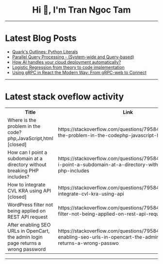 <h1 align="center">Hi 👋, I'm Tran Ngoc Tam</h1>

---

# Latest Blog Posts 
<!-- BLOG-POST-LIST:START -->
- [Quark&#39;s Outlines: Python Literals](https://dev.to/mike-vincent/quarks-outlines-python-literals-30d8)
- [Parallel Query Processing - &lpar;System-wide and Query-based&rpar;](https://dev.to/intersystems/parallel-query-processing-system-wide-and-query-based-58j6)
- [How AI handles your cloud deployment automatically?](https://dev.to/jevin/how-ai-handles-your-cloud-deployment-automatically-1i21)
- [Logistic Regression from theory to code implementation](https://dev.to/leonhard_kwahle_7d09cf417/logistic-regression-from-theory-to-code-implementation-39l4)
- [Using gRPC in React the Modern Way: From gRPC-web to Connect](https://dev.to/arichy/using-grpc-in-react-the-modern-way-from-grpc-web-to-connect-41lc)
<!-- BLOG-POST-LIST:END -->

---

# Latest stack oveflow activity
<table>
  <tr><th>Title</th><th>Link</th></tr>
  <!-- STACKOVERFLOW:START --><tr><td>Where is the problem in the code?php,JavaScript,html [closed]</td><td>https://stackoverflow.com/questions/79584892/where-is-the-problem-in-the-codephp-javascript-html</td></tr><tr><td>How can I point a subdomain at a directory without breaking PHP includes?</td><td>https://stackoverflow.com/questions/79584858/how-can-i-point-a-subdomain-at-a-directory-without-breaking-php-includes</td></tr><tr><td>How to integrate CVL KRA using API [closed]</td><td>https://stackoverflow.com/questions/79584813/how-to-integrate-cvl-kra-using-api</td></tr><tr><td>WordPress filter not being applied on REST API request</td><td>https://stackoverflow.com/questions/79584666/wordpress-filter-not-being-applied-on-rest-api-request</td></tr><tr><td>After enabling SEO URLs in OpenCart, the admin login page returns a wrong password</td><td>https://stackoverflow.com/questions/79584664/after-enabling-seo-urls-in-opencart-the-admin-login-page-returns-a-wrong-passwo</td></tr><!-- STACKOVERFLOW:END -->
</table>

---


